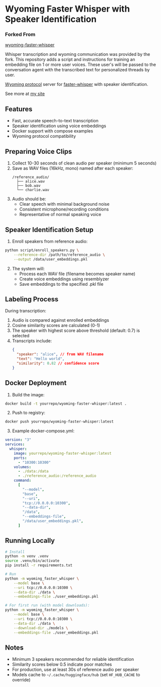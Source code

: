# Wyoming Faster Whisper with Speaker Identification

### Forked From

[wyoming-faster-whisper](https://github.com/rhasspy/wyoming-faster-whisper)

Whisper transcription and wyoming communication was provided by the fork. This repository adds a script and instructions for training an embedding file on 1 or more user voices. These user's will be passed to the conversation agent with the transcribed text for personalized threads by user.

[Wyoming protocol](https://github.com/rhasspy/wyoming) server for [faster-whisper](https://github.com/guillaumekln/faster-whisper/) with speaker identification.

See more at [my site](https://lucas-spain.com)

## Features

- Fast, accurate speech-to-text transcription
- Speaker identification using voice embeddings
- Docker support with compose examples
- Wyoming protocol compatibility

## Preparing Voice Clips

1. Collect 10-30 seconds of clean audio per speaker (minimum 5 seconds)
2. Save as WAV files (16kHz, mono) named after each speaker:
   ```
   /reference_audio/
     ├── alice.wav
     ├── bob.wav
     └── charlie.wav
   ```
3. Audio should be:
   - Clear speech with minimal background noise
   - Consistent microphone/recording conditions
   - Representative of normal speaking voice

## Speaker Identification Setup

1. Enroll speakers from reference audio:

```sh
python script/enroll_speakers.py \
    --reference-dir /path/to/reference_audio \
    --output /data/user_embeddings.pkl
```

2. The system will:
   - Process each WAV file (filename becomes speaker name)
   - Create voice embeddings using resemblyzer
   - Save embeddings to the specified .pkl file

## Labeling Process

During transcription:

1. Audio is compared against enrolled embeddings
2. Cosine similarity scores are calculated (0-1)
3. The speaker with highest score above threshold (default: 0.7) is selected
4. Transcripts include:
   ```json
   {
     "speaker": "alice", // from WAV filename
     "text": "Hello world",
     "similarity": 0.82 // confidence score
   }
   ```

## Docker Deployment

1. Build the image:

```sh
docker build -t yourrepo/wyoming-faster-whisper:latest .
```

2. Push to registry:

```sh
docker push yourrepo/wyoming-faster-whisper:latest
```

3. Example docker-compose.yml:

```yaml
version: "3"
services:
  whisper:
    image: yourrepo/wyoming-faster-whisper:latest
    ports:
      - "10300:10300"
    volumes:
      - ./data:/data
      - ./reference_audio:/reference_audio
    command:
      [
        "--model",
        "base",
        "--uri",
        "tcp://0.0.0.0:10300",
        "--data-dir",
        "/data",
        "--embeddings-file",
        "/data/user_embeddings.pkl",
      ]
```

## Running Locally

```sh
# Install
python -m venv .venv
source .venv/bin/activate
pip install -r requirements.txt

# Run
python -m wyoming_faster_whisper \
    --model base \
    --uri tcp://0.0.0.0:10300 \
    --data-dir ./data \
    --embeddings-file ./user_embeddings.pkl

# For first run (with model downloads):
python -m wyoming_faster_whisper \
    --model base \
    --uri tcp://0.0.0.0:10300 \
    --data-dir ./data \
    --download-dir ./models \
    --embeddings-file ./user_embeddings.pkl
```

## Notes

- Minimum 3 speakers recommended for reliable identification
- Similarity scores below 0.5 indicate poor matches
- For production, use at least 30s of reference audio per speaker
- Models cache to `~/.cache/huggingface/hub` (set `HF_HUB_CACHE` to override)
